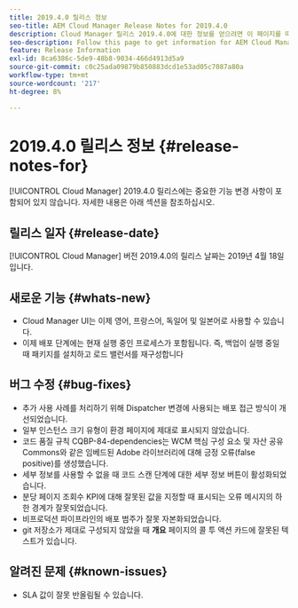 ```yaml
---
title: 2019.4.0 릴리스 정보
seo-title: AEM Cloud Manager Release Notes for 2019.4.0
description: Cloud Manager 릴리스 2019.4.0에 대한 정보를 얻으려면 이 페이지를 따르십시오.
seo-description: Follow this page to get information for AEM Cloud Manager Release 2019.4.0.
feature: Release Information
exl-id: 8ca6386c-5de9-48b8-9034-466d4913d5a9
source-git-commit: c0c25ada09879b850883dcd1e53ad05c7087a80a
workflow-type: tm+mt
source-wordcount: '217'
ht-degree: 8%

---
```


# 2019.4.0 릴리스 정보 {#release-notes-for}

[!UICONTROL Cloud Manager] 2019.4.0 릴리스에는 중요한 기능 변경 사항이 포함되어 있지 않습니다. 자세한 내용은 아래 섹션을 참조하십시오.

## 릴리스 일자 {#release-date}

[!UICONTROL Cloud Manager] 버전 2019.4.0의 릴리스 날짜는 2019년 4월 18일입니다.

## 새로운 기능 {#whats-new}

* Cloud Manager UI는 이제 영어, 프랑스어, 독일어 및 일본어로 사용할 수 있습니다.
* 이제 배포 단계에는 현재 실행 중인 프로세스가 포함됩니다. 즉, 백업이 실행 중일 때 패키지를 설치하고 로드 밸런서를 재구성합니다

## 버그 수정 {#bug-fixes}

* 추가 사용 사례를 처리하기 위해 Dispatcher 변경에 사용되는 배포 접근 방식이 개선되었습니다.
* 일부 인스턴스 크기 유형이 환경 페이지에 제대로 표시되지 않았습니다.
* 코드 품질 규칙 CQBP-84-dependencies는 WCM 핵심 구성 요소 및 자산 공유 Commons와 같은 임베드된 Adobe 라이브러리에 대해 긍정 오류(false positive)를 생성했습니다.
* 세부 정보를 사용할 수 없을 때 코드 스캔 단계에 대한 세부 정보 버튼이 활성화되었습니다.
* 분당 페이지 조회수 KPI에 대해 잘못된 값을 지정할 때 표시되는 오류 메시지의 하한 경계가 잘못되었습니다.
* 비프로덕션 파이프라인의 배포 범주가 잘못 자본화되었습니다.
* git 저장소가 제대로 구성되지 않았을 때 **개요** 페이지의 콜 투 액션 카드에 잘못된 텍스트가 있습니다.

## 알려진 문제 {#known-issues}

* SLA 값이 잘못 반올림될 수 있습니다.
